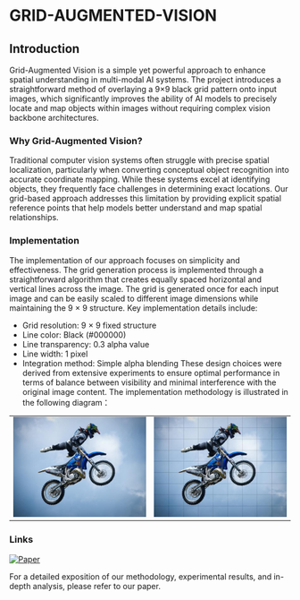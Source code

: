 # GRID-AUGMENTED-VISION
## Introduction
Grid-Augmented Vision is a simple yet powerful approach to enhance spatial understanding in multi-modal AI systems. The project introduces a straightforward method of overlaying a 9×9 black grid pattern onto input images, which significantly improves the ability of AI models to precisely locate and map objects within images without requiring complex vision backbone architectures.
### Why Grid-Augmented Vision?
Traditional computer vision systems often struggle with precise spatial localization, particularly when converting conceptual object recognition into accurate coordinate mapping. While these systems excel at identifying objects, they frequently face challenges in determining exact locations. Our grid-based approach addresses this limitation by providing explicit spatial reference points that help models better understand and map spatial relationships.
### Implementation
The implementation of our approach focuses on simplicity and effectiveness. The grid generation process is implemented
through a straightforward algorithm that creates equally spaced horizontal and vertical lines across the image. The grid
is generated once for each input image and can be easily scaled to different image dimensions while maintaining the
9 × 9 structure.
Key implementation details include:
- Grid resolution: 9 × 9 fixed structure
- Line color: Black (#000000)
- Line transparency: 0.3 alpha value
- Line width: 1 pixel
- Integration method: Simple alpha blending
These design choices were derived from extensive experiments to ensure optimal performance in terms of balance
between visibility and minimal interference with the original image content.
The implementation methodology is illustrated in the following diagram：
<table>
  <tr>
    <td><img src="./figures/000000190756.jpg" width="400"></td>
    <td><img src="./figures/0000001907562.jpg" width="400"></td>
  </tr>
</table>

### Links
[![Paper](https://img.shields.io/badge/Paper-PDF-red)](https://arxiv.org/abs/2411.18270)

For a detailed exposition of our methodology, experimental results, and in-depth analysis, please refer to our paper.
